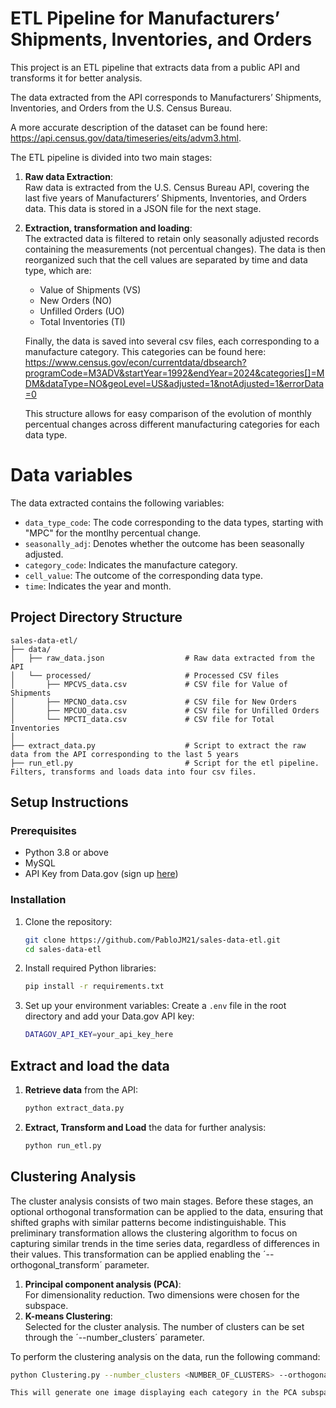 # ETL Pipeline for Manufacturers’ Shipments, Inventories, and Orders

This project is an ETL pipeline that extracts data from a public API and transforms it for better analysis.

The data extracted from the API corresponds to Manufacturers’ Shipments, Inventories, and Orders from the U.S. Census Bureau. 

A more accurate description of the dataset can be found here: https://api.census.gov/data/timeseries/eits/advm3.html.

The ETL pipeline is divided into two main stages:

1. **Raw data Extraction**:  
   Raw data is extracted from the U.S. Census Bureau API, covering the last five years of Manufacturers’ Shipments, Inventories, and Orders data. This data is stored in a JSON file for the next stage.

2. **Extraction, transformation and loading**:  
   The extracted data is filtered to retain only seasonally adjusted records containing the measurements (not percentual changes). The data is then reorganized such that the cell values are separated by time and data type, which are:   
   - Value of Shipments (VS)  
   - New Orders (NO)  
   - Unfilled Orders (UO)  
   - Total Inventories (TI)
  
   Finally, the data is saved into several csv files, each corresponding to a manufacture category. This categories can be found here: https://www.census.gov/econ/currentdata/dbsearch?programCode=M3ADV&startYear=1992&endYear=2024&categories[]=MDM&dataType=NO&geoLevel=US&adjusted=1&notAdjusted=1&errorData=0

   This structure allows for easy comparison of the evolution of monthly percentual changes across different manufacturing categories for each data type.

# Data variables

The data extracted contains the following variables:

- `data_type_code`: The code corresponding to the data types, starting with "MPC" for the montlhy percentual change.
- `seasonally_adj`: Denotes whether the outcome has been seasonally adjusted. 
- `category_code`: Indicates the manufacture category.
- `cell_value`: The outcome of the corresponding data type.
- `time`: Indicates the year and month. 






## Project Directory Structure

```plaintext
sales-data-etl/
├── data/
│   ├── raw_data.json                  # Raw data extracted from the API
│   └── processed/                     # Processed CSV files
│       ├── MPCVS_data.csv             # CSV file for Value of Shipments
│       ├── MPCNO_data.csv             # CSV file for New Orders
│       ├── MPCUO_data.csv             # CSV file for Unfilled Orders
│       └── MPCTI_data.csv             # CSV file for Total Inventories
│
├── extract_data.py                    # Script to extract the raw data from the API corresponding to the last 5 years
├── run_etl.py                         # Script for the etl pipeline. Filters, transforms and loads data into four csv files.

```

## Setup Instructions

### Prerequisites
- Python 3.8 or above
- MySQL 
- API Key from Data.gov (sign up [here](https://api.data.gov/signup/))

### Installation
1. Clone the repository:
    ```bash
    git clone https://github.com/PabloJM21/sales-data-etl.git
    cd sales-data-etl
    ```

2. Install required Python libraries:
    ```bash
    pip install -r requirements.txt
    ```

3. Set up your environment variables:
    Create a `.env` file in the root directory and add your Data.gov API key:
    ```bash
    DATAGOV_API_KEY=your_api_key_here
    ```

## Extract and load the data

1. **Retrieve data** from the API:
    ```bash
    python extract_data.py
    ```

2. **Extract, Transform and Load** the data for further analysis:
    ```bash
    python run_etl.py
    ```

## Clustering Analysis
The cluster analysis consists of two main stages. Before these stages, an optional orthogonal transformation can be applied to the data, ensuring that shifted graphs with similar patterns become indistinguishable. This preliminary transformation allows the clustering algorithm to focus on capturing similar trends in the time series data, regardless of differences in their values.
This transformation can be applied enabling the ´--orthogonal_transform´ parameter.


1. **Principal component analysis (PCA)**:  
   For dimensionality reduction. Two dimensions were chosen for the subspace.
2. **K-means Clustering**:  
   Selected for the cluster analysis. The number of clusters can be set through the ´--number_clusters´ parameter.


To perform the clustering analysis on the data, run the following command:

```bash
python Clustering.py --number_clusters <NUMBER_OF_CLUSTERS> --orthogonal_transform

This will generate one image displaying each category in the PCA subspace, and one image for each cluster displaying the time series data of the effective demand of the categories involved. 
